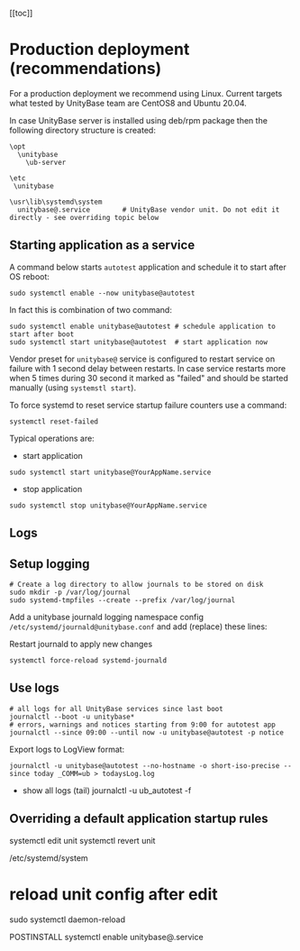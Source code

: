 [[toc]]

# Production deployment (recommendations)

For a production deployment we recommend using Linux. Current targets what tested by UnityBase team are CentOS8 and Ubuntu 20.04.

In case UnityBase server is installed using deb/rpm package then the following directory structure is created:
```
\opt
  \unitybase
    \ub-server

\etc
 \unitybase
   
\usr\lib\systemd\system
  unitybase@.service        # UnityBase vendor unit. Do not edit it directly - see overriding topic below   
```

## Starting application as a service

A command below starts `autotest` application and schedule it to start after OS reboot:
```
sudo systemctl enable --now unitybase@autotest
```
In fact this is combination of two command: 
```
sudo systemctl enable unitybase@autotest # schedule application to start after boot
sudo systemctl start unitybase@autotest  # start application now
```

Vendor preset for `unitybase@` service is configured to restart service on failure with 1 second delay between restarts. 
In case service restarts more when 5 times during 30 second it marked as "failed" and should be started
manually (using `systemstl start`).   

To force systemd to reset service startup failure counters use a command:
```shell script
systemctl reset-failed
```
 
Typical operations are:
 - start application
 ```shell script
 sudo systemctl start unitybase@YourAppName.service
 ```

 - stop application
```shell script
sudo systemctl stop unitybase@YourAppName.service
```

## Logs
## Setup logging

```shell script
# Create a log directory to allow journals to be stored on disk
sudo mkdir -p /var/log/journal
sudo systemd-tmpfiles --create --prefix /var/log/journal
```

Add a unitybase journald logging namespace config `/etc/systemd/journald@unitybase.conf` and add (replace) these lines:

Restart journald to apply new changes
```shell script
systemctl force-reload systemd-journald
```

## Use logs

```shell script
# all logs for all UnityBase services since last boot
journalctl --boot -u unitybase*
# errors, warnings and notices starting from 9:00 for autotest app
journalctl --since 09:00 --until now -u unitybase@autotest -p notice
```

Export logs to LogView format:
```shell script
journalctl -u unitybase@autotest --no-hostname -o short-iso-precise --since today _COMM=ub > todaysLog.log
```

 - show all logs (tail)
 journalctl -u ub_autotest -f


## Overriding a default application startup rules 

systemctl edit unit
systemctl revert unit

/etc/systemd/system
# reload unit config after edit
 sudo systemctl daemon-reload

POSTINSTALL
systemctl enable unitybase@.service